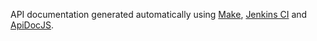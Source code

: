 API documentation generated automatically using [Make](https://www.gnu.org/software/make/), [Jenkins CI](http://jenkins-ci.org) and [ApiDocJS](http://apidocjs.com).